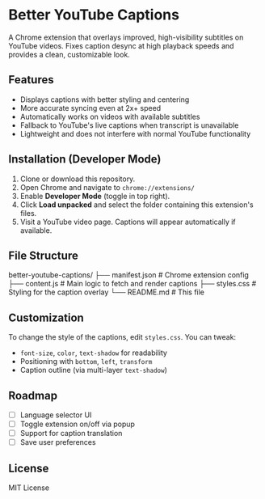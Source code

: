 # Better YouTube Captions

A Chrome extension that overlays improved, high-visibility subtitles on YouTube videos. Fixes caption desync at high playback speeds and provides a clean, customizable look.

## Features

- Displays captions with better styling and centering
- More accurate syncing even at 2x+ speed
- Automatically works on videos with available subtitles
- Fallback to YouTube's live captions when transcript is unavailable
- Lightweight and does not interfere with normal YouTube functionality

## Installation (Developer Mode)

1. Clone or download this repository.
2. Open Chrome and navigate to `chrome://extensions/`
3. Enable **Developer Mode** (toggle in top right).
4. Click **Load unpacked** and select the folder containing this extension's files.
5. Visit a YouTube video page. Captions will appear automatically if available.

## File Structure

better-youtube-captions/
├── manifest.json # Chrome extension config
├── content.js # Main logic to fetch and render captions
├── styles.css # Styling for the caption overlay
└── README.md # This file


## Customization

To change the style of the captions, edit `styles.css`. You can tweak:

- `font-size`, `color`, `text-shadow` for readability
- Positioning with `bottom`, `left`, `transform`
- Caption outline (via multi-layer `text-shadow`)

## Roadmap

- [ ] Language selector UI
- [ ] Toggle extension on/off via popup
- [ ] Support for caption translation
- [ ] Save user preferences

## License

MIT License
